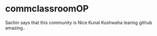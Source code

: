 # commclassroomOP

Sachin says that this community is Nice 
Kunal Kushwaha learing github amazing..

